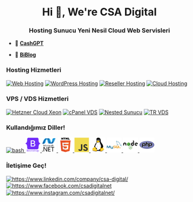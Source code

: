 <h1 align="center">Hi 👋, We're CSA Digital</h1>
<h3 align="center">Hosting Sunucu Yeni Nesil Cloud Web Servisleri</h3>

- 🤖 [**CashGPT**](https://csadigital.net/yazilim/cashgpt-yapay-zeka-makale) 

- 🤖 [**BiBlog**](https://csadigital.net/yazilim/bi-blog-gelismis-yapay-zeka-blog-ve-haber-scripti) 

<h3 align="left">Hosting Hizmetleri</h3>
<p align="left">
<a href="https://csadigital.net/kategori/web-hosting" target="blank"><img align="center" src="https://csadigital.net/templates/website/CSA/csadigitalicon/linuxhosting.webp" alt="Web Hosting" height="30" width="40" /></a>
<a href="https://csadigital.net/kategori/wordpress-hosting" target="blank"><img align="center" src="https://csadigital.net/templates/website/CSA/csadigitalicon/wordpress.webp" alt="WordPress Hosting" height="30" width="40" /></a>
<a href="https://csadigital.net/kategori/reseller-bayi-hosting" target="blank"><img align="center" src="https://csadigital.net/templates/website/CSA/csadigitalicon/resellerhosting.webp" alt="Reseller Hosting" height="30" width="40" /></a>
<a href="https://csadigital.net/kategori/cloud-hosting" target="blank"><img align="center" src="https://csadigital.net/templates/website/CSA/csadigitalicon/cloudhosting.webp" alt="Cloud Hosting" height="30" width="40" /></a>
</p>

<h3 align="left">VPS / VDS Hizmetleri</h3>
<p align="left">
<a href="https://csadigital.net/kategori/server/hetzner-cloud-xeon-gold" target="blank"><img align="center" src="https://csadigital.net/templates/website/CSA/assets/img/server1.webp" alt="Hetzner Cloud Xeon" height="30" width="40" /></a>
<a href="https://csadigital.net/kategori/cpanel-vps-vds" target="blank"><img align="center" src="https://csadigital.net/templates/website/CSA/assets/img/server2.webp" alt="cPanel VDS" height="30" width="40" /></a>
<a href="https://csadigital.net/kategori/nested-sunucu" target="blank"><img align="center" src="https://csadigital.net/templates/website/CSA/images/nested.png" alt="Nested Sunucu" height="30" width="40" /></a>
<a href="https://csadigital.net/kategori/server/vds-sunucu" target="blank"><img align="center" src="https://csadigital.net/templates/website/CSA/tema/icon/hetzner.png" alt="TR VDS" height="30" width="40" /></a>
</p>

<h3 align="left">Kullandığımız Diller!</h3>
<p align="left"> 
<a href="https://www.gnu.org/software/bash/" target="_blank" rel="noreferrer"> <img src="https://www.vectorlogo.zone/logos/gnu_bash/gnu_bash-icon.svg" alt="bash" width="40" height="40"/> </a> 
<a href="https://getbootstrap.com" target="_blank" rel="noreferrer"> <img src="https://raw.githubusercontent.com/devicons/devicon/master/icons/bootstrap/bootstrap-plain-wordmark.svg" alt="bootstrap" width="40" height="40"/> </a> 
<a href="https://dotnet.microsoft.com/" target="_blank" rel="noreferrer"> <img src="https://raw.githubusercontent.com/devicons/devicon/master/icons/dot-net/dot-net-original-wordmark.svg" alt="dotnet" width="40" height="40"/> </a> 
<a href="https://www.w3.org/html/" target="_blank" rel="noreferrer"> <img src="https://raw.githubusercontent.com/devicons/devicon/master/icons/html5/html5-original-wordmark.svg" alt="html5" width="40" height="40"/> </a> 
<a href="https://developer.mozilla.org/en-US/docs/Web/JavaScript" target="_blank" rel="noreferrer"> <img src="https://raw.githubusercontent.com/devicons/devicon/master/icons/javascript/javascript-original.svg" alt="javascript" width="40" height="40"/> </a> 
<a href="https://www.linux.org/" target="_blank" rel="noreferrer"> <img src="https://raw.githubusercontent.com/devicons/devicon/master/icons/linux/linux-original.svg" alt="linux" width="40" height="40"/> </a> 
<a href="https://www.mysql.com/" target="_blank" rel="noreferrer"> <img src="https://raw.githubusercontent.com/devicons/devicon/master/icons/mysql/mysql-original-wordmark.svg" alt="mysql" width="40" height="40"/> </a> 
<a href="https://nodejs.org" target="_blank" rel="noreferrer"> <img src="https://raw.githubusercontent.com/devicons/devicon/master/icons/nodejs/nodejs-original-wordmark.svg" alt="nodejs" width="40" height="40"/> </a> 
<a href="https://www.php.net" target="_blank" rel="noreferrer"> <img src="https://raw.githubusercontent.com/devicons/devicon/master/icons/php/php-original.svg" alt="php" width="40" height="40"/> </a> 
</p>

<h3 align="left">İletişime Geç!</h3>
<p align="left">
<a href="https://linkedin.com/in/https://www.linkedin.com/company/csa-digital/" target="blank"><img align="center" src="https://raw.githubusercontent.com/rahuldkjain/github-profile-readme-generator/master/src/images/icons/Social/linked-in-alt.svg" alt="https://www.linkedin.com/company/csa-digital/" height="30" width="40" /></a>
<a href="https://fb.com/https://www.facebook.com/csadigitalnet" target="blank"><img align="center" src="https://raw.githubusercontent.com/rahuldkjain/github-profile-readme-generator/master/src/images/icons/Social/facebook.svg" alt="https://www.facebook.com/csadigitalnet" height="30" width="40" /></a>
<a href="https://instagram.com/https://www.instagram.com/csadigitalnet/" target="blank"><img align="center" src="https://raw.githubusercontent.com/rahuldkjain/github-profile-readme-generator/master/src/images/icons/Social/instagram.svg" alt="https://www.instagram.com/csadigitalnet/" height="30" width="40" /></a>
</p>
